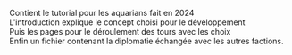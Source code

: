 Contient le tutorial pour les aquarians fait en 2024  
L'introduction explique le concept choisi pour le développement  
Puis les pages pour le déroulement des tours avec les choix  
Enfin un fichier contenant la diplomatie échangée avec les autres factions.  
